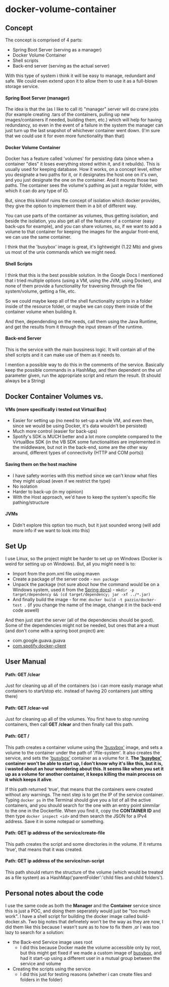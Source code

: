 # docker-volume-container

## Concept

The concept is comprised of 4 parts:
- Spring Boot Server (serving as a manager)
- Docker Volume Container
- Shell scripts
- Back-end server (serving as the actual server)

With this type of system i think it will be easy to manage, redundant and safe. We could even extend upon it to allow them to use it as a full-blown storage service.

#### Spring Boot Server (manager)

The idea is that the (as I like to call it) "manager" server will do crane jobs (for example creating .tars of the containers,
pulling up new images/containers if needed, building them, etc.) which will help for having redundancy, so even in the event of a failure in the system
the manager can just turn up the last snapshot of whichever container went down. (I'm sure that we could use it for even more functionality than that)

#### Docker Volume Container

Docker has a feature called 'volumes' for persisting data (since when a container "dies" it loses everything stored within it, and it rebuilds). This is usually used for
keeping database. How it works, on a concept level, either you designate a two paths for it, or it designates the host one on it's own, and you just designate the one on the
container. And it mounts those two paths. The container sees the volume's pathing as just a regular folder, with which it can do any type of IO.

But, since this kindof ruins the concept of isolation which docker provides, they give the option to implement them in a bit of different way.

You can use parts of the container as volumes, thus getting isolation, and beside the isolation, you also get all of the features of a container (easy back-ups for example),
and you can share volumes, so, if we want to add a volume to that container for keeping the images for the angular front-end, we can use the same container.

I think that the 'busybox' image is great, it's lightweight (1.22 Mb) and gives us most of the unix commands which we might need.

#### Shell Scripts

I think that this is the best possible solution. In the Google Docs I mentioned that i tried multiple options (using a VM, using the JVM, using Docker), and none of them
provide a functionality for traversing through the file system/volume, getting a file, etc.

So we could maybe keep all of the shell functionality scripts in a folder inside of the resource folder, or maybe we can copy them inside of the container volume when building it.

And then, dependending on the needs, call them using the Java Runtime, and get the results from it through the input stream of the runtime.

#### Back-end Server

This is the service with the main bussiness logic. It will contain all of the shell scripts and it can make use of them as it needs to.

I mention a possible way to do this in the comments of the service. Basically keep the possible commands in a HashMap, and then dependent on the url parameter given, run the appropriate script and return the result. (It should always be a String)

## Docker Container Volumes vs.

#### VMs (more specifically i tested out Virtual Box)

 - Easier for setting up (no need to set-up a whole VM, and even then, since we would be using Docker, it's data wouldn't be persisted)
 - Much more control (easier for back-ups)
 - Spotify's SDK is MUCH better and a lot more complete compared to the VirtualBox SDK (in the VB SDK some functionalities are implemented in the middleware, but not in the back-end, some are the other way around, different types of connectivity (HTTP and COM ports))
 
#### Saving them on the host machine

 - I have safety worries with this method since we can't know what files they might upload (even if we restrict the type)
 - No isolation
 - Harder to back-up (in my opinion)
 - With the Host approach, we'd have to keep the system's specific file pathing/structure
 
#### JVMs

- Didn't explore this option too much, but it just sounded wrong (will add more info if we want to look into this)

## Set Up
 I use Linux, so the project might be harder to set up on Windows (Docker is weird for setting up on Windows). But, all you might need is to:
 - Import from the pom.xml file using maven
 - Create a package of the server code - ```mvn package```
 - Unpack the package (not sure about how the command would be on a Windows system, used it from the [Spring docs](https://spring.io/guides/gs/spring-boot-docker/)) - ```mkdir -p target/dependency && (cd target/dependency; jar -xf ../*.jar)```
 - And finally build the image - for me: ```docker build -t pazzio/docker-test .``` (if you change the name of the image, change it in the back-end code aswell)
 
 And then just start the server (all of the dependencies should be good).
 Some of the dependencies might not be needed, but ones that are a must (and don't come with a spring boot project) are:
  - com.google.guava.guava
  - [com.spotify.docker-client](https://github.com/spotify/docker-client)
 

## User Manual

#### Path: GET /clear
 Just for cleaning up all of the containers (so i can more easily manage what containers to start/stop etc. instead of having 20 containers just sitting there)

#### Path: GET /clear-vol
 Just for cleaning up all of the volumes. You first have to stop running containers, then call **GET /clear** and then finally call this path.

#### Path: GET /
 This path creates a container volume using the ['busybox'](https://hub.docker.com/_/busybox) image, and sets a volume to the container under the path of '/file-system'. It also creates the service, and sets the ['busybox'](https://hub.docker.com/_/busybox) container as a volume for it. **The ['busybox'](https://hub.docker.com/_/busybox) container won't be able to start up, I don't know why it's like this, but it is, i wasted about an hour wondering about this. It seems like when you set it up as a volume for another container, it keeps killing the main process on it which keeps it alive**.

 If this path returned 'true', that means that the containers were created without any warnings. The next step is to get the IP of the service container.
 Typing ``` docker ps ``` in the Terminal should give you a list of all the active containers, and you should search for the one with an entry point simmilar to the one in the Dockerfile. When you find it, copy the **CONTAINER ID** and then type ``` docker inspect <id> ``` and then search the JSON for a IPv4 address. Save   it in some notepad or something.

#### Path: GET ip address of the service/create-file
 This path creates the script and some directories in the volume. If it returns 'true', that means that it was created.
 
#### Path: GET ip address of the service/run-script
 This path should return the structure of the volume (which would be treated as a file system) as a HashMap('parentFolder':'child files and child folders').
 
## Personal notes about the code

 I use the same code as both the **Manager** and the **Container** service since this is just a POC, and doing them seperately would just be "too much work".
 I have a shell script for building the docker image called build-docker.sh.
 Two big notes that definetely won't be the way as they are now, I did them like this because I wasn't sure as to how to fix them ,or I was too lazy to search for a solution:
  - the Back-end Service image uses root
    - I did this because Docker made the volume accessible only by root, but this might get fixed if we made a custom image of [busybox](https://hub.docker.com/_/busybox), and had it start-up using a different user in a mutual group between the service and volume
  - Creating the scripts using the service
    - I did this just for testing reasons (whether i can create files and folders in the folder)
   
